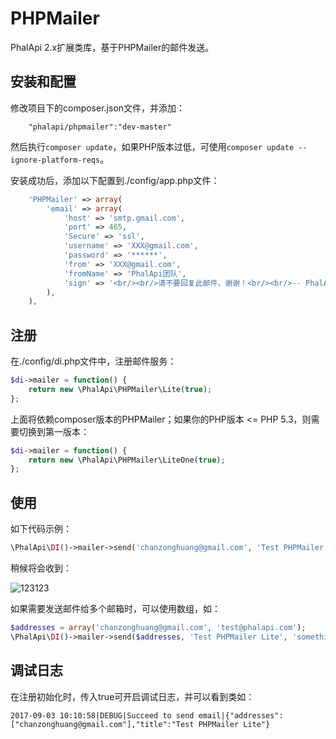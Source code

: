 # PHPMailer
PhalApi 2.x扩展类库，基于PHPMailer的邮件发送。

## 安装和配置
修改项目下的composer.json文件，并添加：  
```
    "phalapi/phpmailer":"dev-master"
```
然后执行```composer update```，如果PHP版本过低，可使用```composer update --ignore-platform-reqs```。  

安装成功后，添加以下配置到./config/app.php文件：  
```php
    'PHPMailer' => array(
        'email' => array(
            'host' => 'smtp.gmail.com',
            'port' => 465,
            'Secure' => 'ssl',
            'username' => 'XXX@gmail.com',
            'password' => '******',
            'from' => 'XXX@gmail.com',
            'fromName' => 'PhalApi团队',
            'sign' => '<br/><br/>请不要回复此邮件，谢谢！<br/><br/>-- PhalApi团队敬上 ',
        ),
    ),
```

## 注册
在./config/di.php文件中，注册邮件服务：  
```php
$di->mailer = function() {
    return new \PhalApi\PHPMailer\Lite(true);
};
```

上面将依赖composer版本的PHPMailer；如果你的PHP版本 <= PHP 5.3，则需要切换到第一版本：
```php
$di->mailer = function() {
    return new \PhalApi\PHPMailer\LiteOne(true);
};
```

## 使用
如下代码示例：
```php
\PhalApi\DI()->mailer->send('chanzonghuang@gmail.com', 'Test PHPMailer Lite', 'something here ...');
```

稍候将会收到：


![123123](http://webtools.qiniudn.com/20150411005257_6e6c7a610357cf80e4513557a110d86d)


如果需要发送邮件给多个邮箱时，可以使用数组，如：  
```php
$addresses = array('chanzonghuang@gmail.com', 'test@phalapi.com');
\PhalApi\DI()->mailer->send($addresses, 'Test PHPMailer Lite', 'something here ...');
```

## 调试日志
在注册初始化时，传入true可开启调试日志，并可以看到类如：  
```
2017-09-03 10:10:58|DEBUG|Succeed to send email|{"addresses":["chanzonghuang@gmail.com"],"title":"Test PHPMailer Lite"}
```

